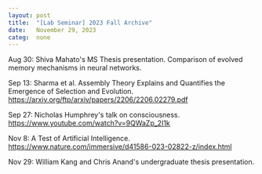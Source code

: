 ```yaml
---
layout: post
title:  "[Lab Seminar] 2023 Fall Archive"
date:   November 29, 2023
categ:  none
---
```



Aug 30: Shiva Mahato's MS Thesis presentation. Comparison of evolved memory mechanisms in neural networks.

Sep 13: Sharma et al. Assembly Theory Explains and Quantifies the Emergence of Selection and Evolution. https://arxiv.org/ftp/arxiv/papers/2206/2206.02279.pdf

Sep 27: Nicholas Humphrey's talk on consciousness. https://www.youtube.com/watch?v=9QWaZp_2I1k

Nov 8: A Test of Artificial Intelligence. https://www.nature.com/immersive/d41586-023-02822-z/index.html

Nov 29: William Kang and Chris Anand's undergraduate thesis presentation. 

